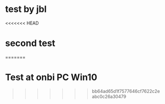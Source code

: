 # test by jbl
<<<<<<< HEAD
# second test 
=======
# Test at onbi PC Win10

>>>>>>> bb64ad65d1f7577646cf7622c2eabc0c26a30479
